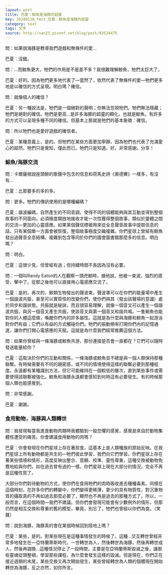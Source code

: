 ```yaml
---
layout: post
title: 巴夏：鯨魚是海豚的超靈
key: 20180110_text_巴夏：鯨魚是海豚的超靈
category: text
tags: 文字
source: http://san23.pixnet.net/blog/post/63534475
---
```



問：如果說海豚是教導我們遊戲和無條件的愛…

巴夏：沒錯。

問：…而鯨魚更大，牠們的作用是不是差不多？我很難理解鯨魚，牠們太巨大了。

巴夏：好的。因為牠們更多地代表了—當然了，依然代表了無條件的愛—牠們更多地是以確信的方式呈現。明白嗎？確信。

問：就像個人的確信？

巴夏：另一種說法是，牠們是一個絕對的聲明；你無法忽視牠們。牠們無法隱藏；牠們是絕對的確信。牠們是更高…是許多海豚的超靈的顯化。也就是鯨魚。有許多的方式可以呈現多種不同的確信。但基本上那就是牠們的基本象徵：確信。

問：所以牠們也是愛好遊戲的確信者。

巴夏：某種意義上，是的。但牠們在某些方面更加寧靜，因為牠們也代表了充滿愛心的超然。牠們只是覺知，僅此而已。牠們只是知道。好。非常感謝。分享！

### 鯨魚/海豚交流

問：卡爾薩根說座頭鯨的歌聲中包含的信息和荷馬史詩《奧德賽》一樣多，有沒有…

巴夏：比那要多的多的多。

問：更多。牠們的傳訊使用的是哪種編碼？

巴夏：諧波編碼，自然產生的不同音調，使得不同的個體能夠與其互動並得到整個故事的不同面向。必須極度開放地接收才能一次性獲得整個故事，類似於靈體之間的交流—更加的心靈感應。如果某個聲信標被用來從全息聲音故事中提取信息的話，只有某個單一方面會被恢復，整個故事極度交織複雜。你們星球上曾經有鯨魚發出過聲音全息結構，複雜到包含等同於你們的國會圖書館那麼多的信息。明白嗎？

問：明白。

巴夏：這很少見，但曾經有過；但持續時間不長因為沒有必要。

問：一個叫Randy Eaton的人在觀察一頭虎鯨時，據他說，他被一束波，強烈的感受，擊中了。從那之後他可以直接用心電感應交流了。

巴夏：是的，再次的，鯨類生物發出的聲波束，聲波罩可以在你們的能量場中產生一個諧波共振，甚至可以實質性的改變你們，使你們與其（發出該聲場的意識）處於同步和諧狀態。共振就是秘訣，而且很容易理解，就像一個音叉可以產生一個諧波共振，與另一個音叉產生共振，使該音叉與第一個音叉和諧共鳴。一隻鯨魚也能對你的人體這麼做，喚醒你們內的許多屬性。這就是為什麼與海豚和鯨魚一起游泳對你們有益；它們以有益的方式觸碰你們。牠們的振動頻率打開你們內的記憶通道，讓你們打開心電感應的天賦。這就是為什麼我們經常推薦這個方法。

問：如果你曾經與一條海豚或鯨魚共游，那份連接是否會一直都在？它們可以隨時發送能量給你？

巴夏：這取決於你們的互動和關係，一條海豚或鯨魚並不總是與一個人類保持那種聯繫。有時候需要有不同的親密感，或不同的情境使得這樣的聯繫必要到那種程度。永遠都有某種識別方法，但它可能維持在一個較低的層次，直到某些事件或需要使得該聯繫被強化。鯨魚和海豚永遠都會感知到何時這有必要發生。有的時候那個人類也能感覺到。

問：非常感謝。

巴夏：謝謝。

### 食用動物，海豚與人類轉世

問：我發現每當我進食動物肉類時我體驗到一股恐懼的感覺，感覺是來自於動物集體性遭受的痛苦。你會建議食用動物的肉嗎？

巴夏：你會發現在你們星球上存在著掠食，這基本上是人類種族的原始反映。在我們星球上所有動物都是共生的—牠們彼此學習，我們向它們學習。你們星球上存在著某些情境和情形，高度反映出整合、意願、校準、靈性尊重，這種交換被動物免費地給與你們，如在過去曾有過的一樣。你們星球上現在大部分的情況，完全不再是這種性質了。

大部分你們對待動物的方式，使你們在食用牠們的肉時吸收進去種種毒素。同樣在這個時刻，在許多你們的轉變中，你們變得更稀薄，更少的具有物質性，對沉重物質的攝取真的不再如過去那麼必要了，顯然也不再是過去的那種方式了。所以，一般而言，在這個時間—我們不建議。但你們會發現可能會有少數例外的情形，但那仍然是相互交換和尊重的舊的模型，畢竟，別忘了，牠們也曾經以你們為食。（笑聲）

問：說到海豚，海豚真的會在某個時候回到陸地上嗎？

巴夏：某些，是的。對某些現在是這種事情發生的時候了。這種…交互轉世曾經非常多地發生在—亞特蘭蒂斯時代，一世轉世為人，然後轉世為海豚，然後再轉世成人，然後再調換…這種情況停止了一段時間，主要是在亞特蘭蒂斯毀滅之後，讓那些靈魂從頭整頓，學習那些課程，為什麼會發生這樣的毀滅。但是現在，你們正在接近週期的末尾，某些交換又再次開始發生，某些曾經轉世為人類的個體現在開始轉世為海豚，反之亦然，如你所言。
